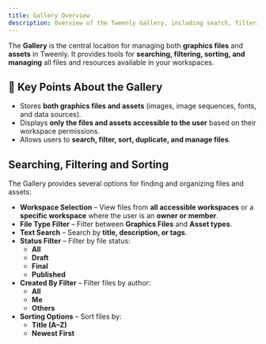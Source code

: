```yaml
---
title: Gallery Overview
description: Overview of the Tweenly Gallery, including search, filtering, sorting, and file management.
---
```


The **Gallery** is the central location for managing both **graphics files** and **assets** in Tweenly. It provides tools for **searching, filtering, sorting, and managing** all files and resources available in your workspaces.

## 📌 Key Points About the Gallery
- Stores **both graphics files and assets** (images, image sequences, fonts, and data sources).  
- Displays **only the files and assets accessible to the user** based on their workspace permissions.
- Allows users to **search, filter, sort, duplicate, and manage files**.  

## Searching, Filtering and Sorting

The Gallery provides several options for finding and organizing files and assets:  

- **Workspace Selection** – View files from **all accessible workspaces** or a **specific workspace** where the user is an **owner or member**.
- **File Type Filter** – Filter between **Graphics Files** and **Asset types**.  
- **Text Search** – Search by **title, description, or tags**.  
- **Status Filter** – Filter by file status:  
  - **All**  
  - **Draft**  
  - **Final**  
  - **Published**  
- **Created By Filter** – Filter files by author:  
  - **All**  
  - **Me**  
  - **Others**  
- **Sorting Options** – Sort files by:  
  - **Title (A–Z)**  
  - **Newest First**  

<!-- ## Grid of Graphic Files and Assets

The grid consists of graphic file cards. Graphics file card include:
- **Thumbnail**
- **Title**
- **Modified date**
- **Author** – username (or *Anonymous* if unknown)
- More menu with actions:
  - **Duplicate** – to duplicate the graphics
  - **Publish** – to open the dialog to publish graphics into the store
  - **Export HTML** – to export HTML and save it to your local disc
  - **Delete** – to delete the graphics file
- Icons with graphics file state:
  - **Is final** – the graphics file was marked as final
  - **Is published** – the graphics file is available in the store
  - **Is exported** – the graphics file was exported. This is especially useful within a Private workspace, in which only two graphics files can be exported.
- **Open** card preview action -->

<!-- ---

## **Managing Files and Assets in the Gallery**  

### **Working with Graphics Files**  
- Open a **graphics file** to edit it in the **Editor**.  
- **Duplicate** graphics files to create variations.  
- **Publish** graphics to the Store for sharing or selling.  
- **Export HTML** to use graphics outside Tweenly.  
- **Delete** a graphics file when it is no longer needed. *(This does not delete its assets.)*  

### **Working with Assets**  
- **Assets are workspace-bound** – They can be used in multiple graphics files within the same workspace.  
- **Moving a graphics file to another workspace** also moves its linked assets.  
- **Deleting a graphics file does not delete its assets** – They remain available for reuse.  
- **Editing an asset affects all graphics files that use it.** *(For example, updating a data source will change all linked graphics files.)*  
- **Deleting an asset is only possible if it is not in use in any graphics file.**  

---

## **Opening a File or Asset**  

Clicking on a **graphics file card** opens it in the **Editor** for further editing.  
Clicking on an **asset card** opens its **details panel**, where metadata and usage information can be reviewed.  

---

## **Key Takeaways:**  

✔ **The Gallery now stores both graphics files and assets.**  
✔ **Graphics files and assets are workspace-bound but can be shared within the workspace.**  
✔ **Editing an asset affects all graphics files that use it.**  
✔ **The Gallery provides powerful search, filtering, and sorting options.**  
✔ **Only unused assets can be deleted.**   -->

